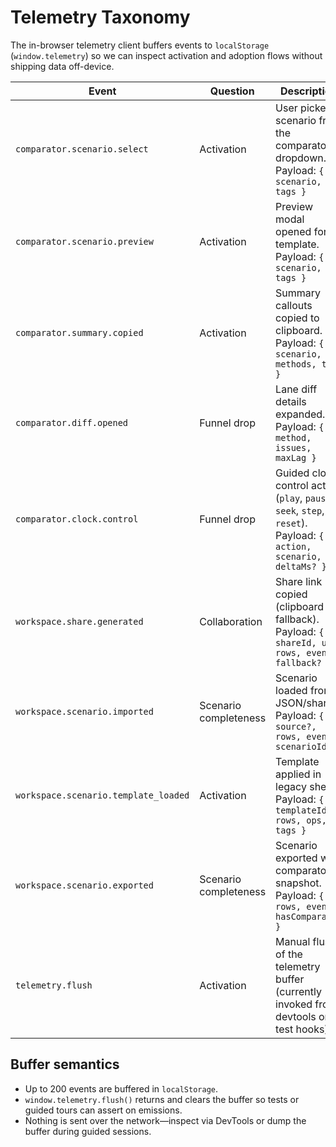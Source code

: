 # Telemetry Taxonomy

The in-browser telemetry client buffers events to `localStorage` (`window.telemetry`) so we can inspect activation and adoption flows without shipping data off-device.

| Event | Question | Description |
| --- | --- | --- |
| `comparator.scenario.select` | Activation | User picked a scenario from the comparator dropdown. Payload: `{ scenario, tags }` |
| `comparator.scenario.preview` | Activation | Preview modal opened for a template. Payload: `{ scenario, tags }` |
| `comparator.summary.copied` | Activation | Summary callouts copied to clipboard. Payload: `{ scenario, methods, tags }` |
| `comparator.diff.opened` | Funnel drop | Lane diff details expanded. Payload: `{ method, issues, maxLag }` |
| `comparator.clock.control` | Funnel drop | Guided clock control action (`play`, `pause`, `seek`, `step`, `reset`). Payload: `{ action, scenario, deltaMs? }` |
| `workspace.share.generated` | Collaboration | Share link copied (clipboard or fallback). Payload: `{ shareId, url, rows, events, fallback? }` |
| `workspace.scenario.imported` | Scenario completeness | Scenario loaded from JSON/share. Payload: `{ source?, rows, events, scenarioId }` |
| `workspace.scenario.template_loaded` | Activation | Template applied in legacy shell. Payload: `{ templateId, rows, ops, tags }` |
| `workspace.scenario.exported` | Scenario completeness | Scenario exported with comparator snapshot. Payload: `{ rows, events, hasComparator }` |
| `telemetry.flush` | Activation | Manual flush of the telemetry buffer (currently invoked from devtools or test hooks). |

## Buffer semantics
- Up to 200 events are buffered in `localStorage`.
- `window.telemetry.flush()` returns and clears the buffer so tests or guided tours can assert on emissions.
- Nothing is sent over the network—inspect via DevTools or dump the buffer during guided sessions.
